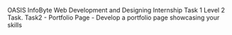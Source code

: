 OASIS InfoByte Web Development and Designing Internship Task 1 Level 2 Task.
Task2 - Portfolio Page - Develop a portfolio page showcasing your skills